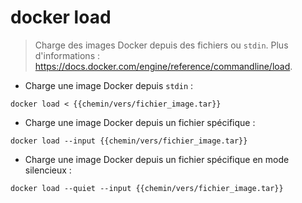 # docker load

> Charge des images Docker depuis des fichiers ou `stdin`.
> Plus d'informations : <https://docs.docker.com/engine/reference/commandline/load>.

- Charge une image Docker depuis `stdin` :

`docker load < {{chemin/vers/fichier_image.tar}}`

- Charge une image Docker depuis un fichier spécifique :

`docker load --input {{chemin/vers/fichier_image.tar}}`

- Charge une image Docker depuis un fichier spécifique en mode silencieux :

`docker load --quiet --input {{chemin/vers/fichier_image.tar}}`
